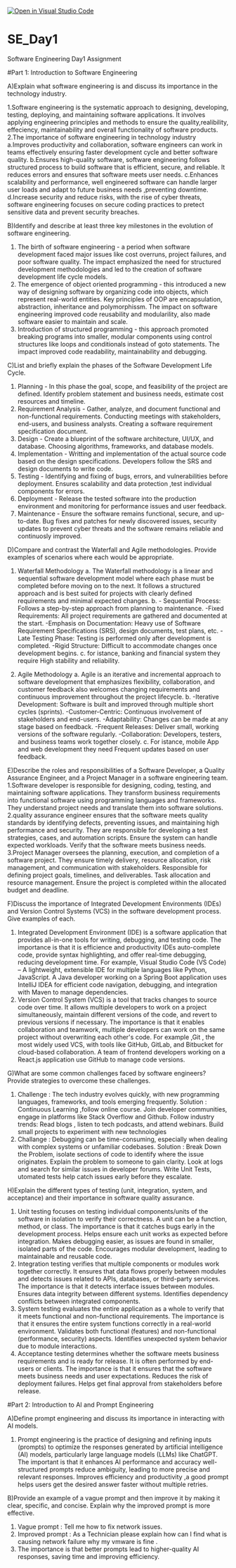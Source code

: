 [![Open in Visual Studio Code](https://classroom.github.com/assets/open-in-vscode-2e0aaae1b6195c2367325f4f02e2d04e9abb55f0b24a779b69b11b9e10269abc.svg)](https://classroom.github.com/online_ide?assignment_repo_id=18368184&assignment_repo_type=AssignmentRepo)
# SE_Day1
Software Engineering Day1 Assignment

#Part 1: Introduction to Software Engineering

A)Explain what software engineering is and discuss its importance in the technology industry.

1.Software engineering is the systematic approach to designing, developing, testing, deploying, and maintaining software applications. It involves applying engineering principles and methods to ensure the quality,realibility, effeciency, maintainability and overall functionality of software products.
2.The importance of software engineering in technology industry
a.Improves productivity and collaboration, software engineers can work in teams effectively ensuring faster development cycle and better software quality.
b.Ensures high-quality software, software engineering follows structured process to build software that is efficient, secure, and reliable. It reduces errors and ensures that software meets user needs.
c.Enhances scalability and performance, well engineered software can handle larger user loads and adapt to future business needs ,preventing downtime.
d.Increase  security and reduce risks, with the rise of cyber threats, software engineering focuses on secure coding practices to pretect sensitive data and prevent security breaches.

B)Identify and describe at least three key milestones in the evolution of software engineering.
1. The birth of software engineering - a period when software development faced major issues like cost overruns, project failures, and poor software quality. The impact emphasized the need for structured development methodologies and led to the creation of software development life cycle  models.
2. The emergence of object oriented programming - this introduced a new way of designing software by organizing code into objects, which represent real-world entities. Key principles of OOP are encapsulation, abstraction, inheritance and polymorphissm. The impact on software engineering improved code reusability and modularility, also made software easier to maintain and scale.
3. Introduction of structured programming - this approach promoted breaking programs into smaller, modular components using control structures like loops and conditionals instead of goto statements. The impact improved code readability, maintainability and debugging.

C)List and briefly explain the phases of the Software Development Life Cycle.
1. Planning - In this phase the goal, scope, and feasibility of the project are defined. Identify problem statement and business needs, estimate cost resources and timeline.
2. Requirement Analysis - Gather, analyze, and document functional and non-functional requirements. Conducting meetings with stakeholders, end-users, and business analysts. Creating a software requirement specification document.
3. Design - Create a blueprint of the software architecture, UI/UX, and database. Choosing algorithms, frameworks, and database models.
4. Implementation - Writting and implementation of the actual source code based on the design specifications. Developers follow the SRS and design documents to write code.
5. Testing - Identifying and fixing of bugs, errors, and vulnerabilities before deployment. Ensures scalability and data protection ,test individual components for errors.
6. Deployment - Release the tested software into the production environment and monitoring for performance issues and user feedback.
7. Maintenance - Ensure the software remains functional, secure, and up-to-date. Bug fixes and patches for newly discovered issues, security updates to prevent cyber threats and the software remains reliable and continuosly improved. 

D)Compare and contrast the Waterfall and Agile methodologies. Provide examples of scenarios where each would be appropriate.
1. Waterfall Methodology
a. The Waterfall methodology is a linear and sequential software development model where each phase must be completed before moving on to the next. It follows a structured approach and is best suited for projects with clearly defined requirements and minimal expected changes.
b. - Sequential Process: Follows a step-by-step approach from planning to maintenance.
 -Fixed Requirements: All project requirements are gathered and documented at the start.
 -Emphasis on Documentation: Heavy use of Software Requirement Specifications (SRS), design documents, test plans, etc.
 -Late Testing Phase: Testing is performed only after development is completed.
 -Rigid Structure: Difficult to accommodate changes once development begins.
c. for istance, banking and financial system they require High stability and reliability.

3. Agile Methodology
a. Agile is an iterative and incremental approach to software development that emphasizes flexibility, collaboration, and customer feedback also welcomes changing requirements and continuous improvement throughout the project lifecycle.
b. -Iterative Development: Software is built and improved through multiple short cycles (sprints).
  -Customer-Centric: Continuous involvement of stakeholders and end-users.
  -Adaptability: Changes can be made at any stage based on feedback.
 -Frequent Releases: Deliver small, working versions of the software regularly.
 -Collaboration: Developers, testers, and business teams work together closely.
c. For istance,  mobile App and web development they need Frequent updates based on user feedback.

E)Describe the roles and responsibilities of a Software Developer, a Quality Assurance Engineer, and a Project Manager in a software engineering team.
1.Software developer is responsible for designing, coding, testing, and maintaining software applications. They transform business requirements into functional software using programming languages and frameworks.
They understand project needs and translate them into software solutions.
2.quality assurance engineer ensures that the software meets quality standards by identifying defects, preventing issues, and maintaining high performance and security.
They are responsible for developing a test strategies, cases, and automation scripts.  Ensure the system can handle expected workloads. Verify that the software meets business needs.
3.Project Manager oversees the planning, execution, and completion of a software project. They ensure timely delivery, resource allocation, risk management, and communication with stakeholders.
Responsible for defining project goals, timelines, and deliverables. Task allocation and resource management. Ensure the project is completed within the allocated budget and deadline.

F)Discuss the importance of Integrated Development Environments (IDEs) and Version Control Systems (VCS) in the software development process. Give examples of each.
1. Integrated Development Environment (IDE) is a software application that provides all-in-one tools for writing, debugging, and testing code.
The importance is that it is efficience and productivity IDEs auto-complete code, provide syntax highlighting, and offer real-time debugging, reducing development time.
For example,  Visual Studio Code (VS Code) – A lightweight, extensible IDE for multiple languages like Python, JavaScript. A Java developer working on a Spring Boot application uses IntelliJ IDEA for efficient code navigation, debugging, and integration with Maven to manage dependencies.
2. Version Control System (VCS) is a tool that tracks changes to source code over time. It allows multiple developers to work on a project simultaneously, maintain different versions of the code, and revert to previous versions if necessary.
The importance is that it enables collaboration and teamwork, multiple developers can work on the same project without overwriting each other's code.
For example ,Git , the most widely used VCS, with tools like GitHub, GitLab, and Bitbucket for cloud-based collaboration. A team of frontend developers working on a React.js application use GitHub to manage code versions.


G)What are some common challenges faced by software engineers? Provide strategies to overcome these challenges.
1. Challenge : The tech industry evolves quickly, with new programming languages, frameworks, and tools emerging frequently. 
   Solution : Continuous Learning ,follow online course. Join developer communities, engage in platforms like Stack Overflow and Github. Follow industry trends: Read blogs , listen to tech podcasts, and attend webinars. Build small projects to experiment with new technologies
2. Challange : Debugging can be time-consuming, especially when dealing with complex systems or unfamiliar codebases.
   Solution : Break Down the Problem, isolate sections of code to identify where the issue originates. Explain the problem to someone to gain clarity. Look at logs and search for similar issues in developer forums.  Write Unit Tests, utomated tests help catch issues early before they escalate.

H)Explain the different types of testing (unit, integration, system, and acceptance) and their importance in software quality assurance.
1. Unit testing focuses on testing individual components/units of the software in isolation to verify their correctness. A unit can be a function, method, or class.
   The importance is that it catches bugs early in the development process. Helps ensure each unit works as expected before integration. Makes debugging easier, as issues are found in smaller, isolated parts of the code. Encourages modular development, leading to maintainable and reusable code.
2. Integration testing verifies that multiple components or modules work together correctly. It ensures that data flows properly between modules and detects issues related to APIs, databases, or third-party services.
   The importance is that it detects interface issues between modules. Ensures data integrity between different systems. Identifies dependency conflicts between integrated components.
3. System testing evaluates the entire application as a whole to verify that it meets functional and non-functional requirements.
   The importance is that it ensures the entire system functions correctly in a real-world environment. Validates both functional (features) and non-functional (performance, security) aspects. Identifies unexpected system behavior due to module interactions.
4. Acceptance testing determines whether the software meets business requirements and is ready for release. It is often performed by end-users or clients.
   The importance is that it ensures that the software meets business needs and user expectations. Reduces the risk of deployment failures. Helps get final approval from stakeholders before release.

#Part 2: Introduction to AI and Prompt Engineering


A)Define prompt engineering and discuss its importance in interacting with AI models.
1. Prompt engineering is the practice of designing and refining inputs (prompts) to optimize the responses generated by artificial intelligence (AI) models, particularly large language models (LLMs) like ChatGPT.
 The important is that it enhances AI performance and accuracy well-structured prompts reduce ambiguity, leading to more precise and relevant responses. Improves efficiency and productivity ,a good prompt helps users get the desired answer faster without multiple retries.


B)Provide an example of a vague prompt and then improve it by making it clear, specific, and concise. Explain why the improved prompt is more effective.
1. Vague prompt : Tell me how to fix network issues.
2. Improved prompt : As a Technician please explain how can I find what is causing network failure why my vmware is fine .
3. The importance is that better prompts lead to higher-quality AI responses, saving time and improving efficiency.

